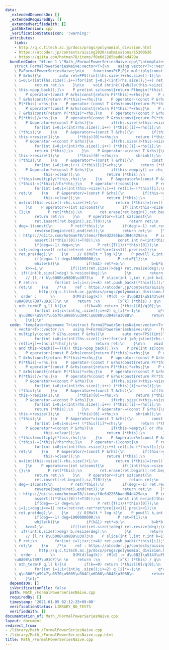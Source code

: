 ```yaml
---
data:
  _extendedDependsOn: []
  _extendedRequiredBy: []
  _extendedVerifiedWith: []
  _pathExtension: cpp
  _verificationStatusIcon: ':warning:'
  attributes:
    links:
    - http://q.c.titech.ac.jp/docs/progs/polynomial_division.html
    - https://atcoder.jp/contests/aising2020/submissions/15300636
    - https://qiita.com/hotman78/items/f0e6d2265badd84d429a
  bundledCode: "#line 1 \"Math_/FormalPowerSeriesNaive.cpp\"\ntemplate<typename T>\n\
    struct FormalPowerSeriesNaive:vector<T>{\n    using vector<T>::vector;\n    using\
    \ P=FormalPowerSeriesNaive;\n\n    function<P(P,P)> multiply(const P &lhs,const\
    \ P &rhs){\n        auto ret=FPS((int)lhs.size()+rhs.size()-1);\n        for(int\
    \ i=0;i<(int)lhs.size();i++)for(int j=0;j<(int)rhs.size();j++) ret[i+j]+=lhs[i]*rhs[j];\n\
    \        return ret;\n    }\n\n    void shrink(){while(this->size() and this->back()==T(0))\
    \ this->pop_back();}\n    P pre(int sz)const{return P(begin(*this),begin(*this)+min((int)this->size(),sz));}\n\
    \    P operator+(const P &rhs)const{return P(*this)+=rhs;}\n    P operator+(const\
    \ T &rhs)const{return P(*this)+=rhs;}\n    P operator-(const P &rhs)const{return\
    \ P(*this)-=rhs;}\n    P operator-(const T &rhs)const{return P(*this)-=rhs;}\n\
    \    P operator*(const P &rhs)const{return P(*this)*=rhs;}\n    P operator*(const\
    \ T &rhs)const{return P(*this)*=rhs;}\n    P operator/(const P &rhs)const{return\
    \ P(*this)/=rhs;}\n    P operator%(const P &rhs)const{return P(*this)%=rhs;}\n\
    \    P &operator+=(const P &rhs){\n        if(rhs.size()>this->size()) this->resize(rhs.size());\n\
    \        for(int i=0;i<(int)rhs.size();i++) (*this)[i]+=rhs[i];\n        return\
    \ (*this);\n    }\n    P &operator+=(const T &rhs){\n        if(this->empty())\
    \ this->resize(1);\n        (*this)[0]+=rhs;\n        return (*this);\n    }\n\
    \    P &operator-=(const P &rhs){\n        if(rhs.size()>this->size()) this->resize(rhs.size());\n\
    \        for(int i=0;i<(int)rhs.size();i++) (*this)[i]-=rhs[i];\n        shrink();\n\
    \        return (*this);\n    }\n    P &operator-=(const T &rhs){\n        if(this->empty())\
    \ this->resize(1);\n        (*this)[0]-=rhs;\n        shrink();\n        return\
    \ (*this);\n    }\n    P &operator*=(const T &rhs){\n        const int n=(int)this->size();\n\
    \        for(int i=0;i<n;i++) (*this)[i]*=rhs;\n        return (*this);\n    }\n\
    \    P &operator*=(const P &rhs){\n        if(this->empty() or rhs.empty()){\n\
    \            this->clear();\n            return (*this);\n        }\n        return\
    \ (*this)=multiply(*this,rhs);\n    }\n    P &operator%=(const P &rhs){return\
    \ (*this)-=(*this)/rhs*rhs;}\n    P operator-()const{\n        P ret(this->size());\n\
    \        for(int i=0;i<(int)this->size();i++) ret[i]=-(*this)[i];\n        return\
    \ ret;\n    }\n    P &operator/=(const P &rhs){\n        if(this->size()<rhs.size()){\n\
    \            this->clear();\n            return (*this);\n        }\n        int\
    \ n=(int)this->size()-rhs.size()+1;\n        return (*this)=(rev().pre(n)*rhs.rev().inv(n));\n\
    \    }\n    P operator>>(int sz)const{\n        if((int)this->size()<=sz) return\
    \ {};\n        P ret(*this);\n        ret.erase(ret.begin(),ret.begin()+sz);\n\
    \        return ret;\n    }\n    P operator<<(int sz)const{\n        P ret(*this);\n\
    \        ret.insert(ret.begin(),sz,T(0));\n        return ret;\n    }\n    P rev(int\
    \ deg=-1)const{\n        P ret(*this);\n        if(deg!=-1) ret.resize(deg,T(0));\n\
    \        reverse(begin(ret),end(ret));\n        return ret;\n    }\n    // ref\
    \ : https://qiita.com/hotman78/items/f0e6d2265badd84d429a\n    P inv(int deg=-1)const{\n\
    \        assert(((*this)[0])!=T(0));\n        const int n=(int)this->size();\n\
    \        if(deg==-1) deg=n;\n        P ret({T(1)/(*this)[0]});\n        for(int\
    \ i=1;i<deg;i<<=1) ret=(ret+ret-ret*ret*pre(i<<1)).pre(i<<1);\n        return\
    \ ret.pre(deg);\n    }\n    // O(Mult * log k)\n    P pow(ll k,int deg=-1){\n\
    \        if(deg==-1) deg=1000000000;\n        P ret=P{1};\n        P b(*this);\n\
    \        while(k){\n            if(k&1) ret*=b;\n            b=b*b;\n        \
    \    k>>=1;\n            if((int)ret.size()>deg) ret.resize(deg);\n          \
    \  if((int)b.size()>deg) b.resize(deg);\n        }\n        return ret;\n    }\n\
    \    // [l,r) k\u500B\u98DB\u3073\n    P slice(int l,int r,int k=1){\n       \
    \ P ret;\n        for(int i=l;i<r;i+=k) ret.push_back((*this)[i]);\n        return\
    \ ret;\n    }\n    /*\n    ref : https://atcoder.jp/contests/aising2020/submissions/15300636\n\
    \          http://q.c.titech.ac.jp/docs/progs/polynomial_division.html\n \n  \
    \  order :      \n        O(M(d)log(k))  (M(d) -> d\u6B21\u5143\uFF0Cmultiply\u306E\
    \u8A08\u7B97\u91CF)\n \n    return :\n        [x^k] (*this) / q\n    */\n    T\
    \ nth_term(P q,ll k){\n        if(k==0) return (*this)[0]/q[0];\n        P p(*this),q_=q;\n\
    \        for(int i=1;i<(int)q_.size();i+=2) q_[i]*=-1;\n        q*=q_;p*=q_;//\
    \ q\u306F\u5947\u6570\u9805\u304C\u6D88\u3048\u308B\n        return p.slice(k%2,p.size(),2).nth_term(q.slice(0,q.size(),2),k/2);\n\
    \    }\n};\n"
  code: "template<typename T>\nstruct FormalPowerSeriesNaive:vector<T>{\n    using\
    \ vector<T>::vector;\n    using P=FormalPowerSeriesNaive;\n\n    function<P(P,P)>\
    \ multiply(const P &lhs,const P &rhs){\n        auto ret=FPS((int)lhs.size()+rhs.size()-1);\n\
    \        for(int i=0;i<(int)lhs.size();i++)for(int j=0;j<(int)rhs.size();j++)\
    \ ret[i+j]+=lhs[i]*rhs[j];\n        return ret;\n    }\n\n    void shrink(){while(this->size()\
    \ and this->back()==T(0)) this->pop_back();}\n    P pre(int sz)const{return P(begin(*this),begin(*this)+min((int)this->size(),sz));}\n\
    \    P operator+(const P &rhs)const{return P(*this)+=rhs;}\n    P operator+(const\
    \ T &rhs)const{return P(*this)+=rhs;}\n    P operator-(const P &rhs)const{return\
    \ P(*this)-=rhs;}\n    P operator-(const T &rhs)const{return P(*this)-=rhs;}\n\
    \    P operator*(const P &rhs)const{return P(*this)*=rhs;}\n    P operator*(const\
    \ T &rhs)const{return P(*this)*=rhs;}\n    P operator/(const P &rhs)const{return\
    \ P(*this)/=rhs;}\n    P operator%(const P &rhs)const{return P(*this)%=rhs;}\n\
    \    P &operator+=(const P &rhs){\n        if(rhs.size()>this->size()) this->resize(rhs.size());\n\
    \        for(int i=0;i<(int)rhs.size();i++) (*this)[i]+=rhs[i];\n        return\
    \ (*this);\n    }\n    P &operator+=(const T &rhs){\n        if(this->empty())\
    \ this->resize(1);\n        (*this)[0]+=rhs;\n        return (*this);\n    }\n\
    \    P &operator-=(const P &rhs){\n        if(rhs.size()>this->size()) this->resize(rhs.size());\n\
    \        for(int i=0;i<(int)rhs.size();i++) (*this)[i]-=rhs[i];\n        shrink();\n\
    \        return (*this);\n    }\n    P &operator-=(const T &rhs){\n        if(this->empty())\
    \ this->resize(1);\n        (*this)[0]-=rhs;\n        shrink();\n        return\
    \ (*this);\n    }\n    P &operator*=(const T &rhs){\n        const int n=(int)this->size();\n\
    \        for(int i=0;i<n;i++) (*this)[i]*=rhs;\n        return (*this);\n    }\n\
    \    P &operator*=(const P &rhs){\n        if(this->empty() or rhs.empty()){\n\
    \            this->clear();\n            return (*this);\n        }\n        return\
    \ (*this)=multiply(*this,rhs);\n    }\n    P &operator%=(const P &rhs){return\
    \ (*this)-=(*this)/rhs*rhs;}\n    P operator-()const{\n        P ret(this->size());\n\
    \        for(int i=0;i<(int)this->size();i++) ret[i]=-(*this)[i];\n        return\
    \ ret;\n    }\n    P &operator/=(const P &rhs){\n        if(this->size()<rhs.size()){\n\
    \            this->clear();\n            return (*this);\n        }\n        int\
    \ n=(int)this->size()-rhs.size()+1;\n        return (*this)=(rev().pre(n)*rhs.rev().inv(n));\n\
    \    }\n    P operator>>(int sz)const{\n        if((int)this->size()<=sz) return\
    \ {};\n        P ret(*this);\n        ret.erase(ret.begin(),ret.begin()+sz);\n\
    \        return ret;\n    }\n    P operator<<(int sz)const{\n        P ret(*this);\n\
    \        ret.insert(ret.begin(),sz,T(0));\n        return ret;\n    }\n    P rev(int\
    \ deg=-1)const{\n        P ret(*this);\n        if(deg!=-1) ret.resize(deg,T(0));\n\
    \        reverse(begin(ret),end(ret));\n        return ret;\n    }\n    // ref\
    \ : https://qiita.com/hotman78/items/f0e6d2265badd84d429a\n    P inv(int deg=-1)const{\n\
    \        assert(((*this)[0])!=T(0));\n        const int n=(int)this->size();\n\
    \        if(deg==-1) deg=n;\n        P ret({T(1)/(*this)[0]});\n        for(int\
    \ i=1;i<deg;i<<=1) ret=(ret+ret-ret*ret*pre(i<<1)).pre(i<<1);\n        return\
    \ ret.pre(deg);\n    }\n    // O(Mult * log k)\n    P pow(ll k,int deg=-1){\n\
    \        if(deg==-1) deg=1000000000;\n        P ret=P{1};\n        P b(*this);\n\
    \        while(k){\n            if(k&1) ret*=b;\n            b=b*b;\n        \
    \    k>>=1;\n            if((int)ret.size()>deg) ret.resize(deg);\n          \
    \  if((int)b.size()>deg) b.resize(deg);\n        }\n        return ret;\n    }\n\
    \    // [l,r) k\u500B\u98DB\u3073\n    P slice(int l,int r,int k=1){\n       \
    \ P ret;\n        for(int i=l;i<r;i+=k) ret.push_back((*this)[i]);\n        return\
    \ ret;\n    }\n    /*\n    ref : https://atcoder.jp/contests/aising2020/submissions/15300636\n\
    \          http://q.c.titech.ac.jp/docs/progs/polynomial_division.html\n \n  \
    \  order :      \n        O(M(d)log(k))  (M(d) -> d\u6B21\u5143\uFF0Cmultiply\u306E\
    \u8A08\u7B97\u91CF)\n \n    return :\n        [x^k] (*this) / q\n    */\n    T\
    \ nth_term(P q,ll k){\n        if(k==0) return (*this)[0]/q[0];\n        P p(*this),q_=q;\n\
    \        for(int i=1;i<(int)q_.size();i+=2) q_[i]*=-1;\n        q*=q_;p*=q_;//\
    \ q\u306F\u5947\u6570\u9805\u304C\u6D88\u3048\u308B\n        return p.slice(k%2,p.size(),2).nth_term(q.slice(0,q.size(),2),k/2);\n\
    \    }\n};"
  dependsOn: []
  isVerificationFile: false
  path: Math_/FormalPowerSeriesNaive.cpp
  requiredBy: []
  timestamp: '2021-01-05 02:12:25+09:00'
  verificationStatus: LIBRARY_NO_TESTS
  verifiedWith: []
documentation_of: Math_/FormalPowerSeriesNaive.cpp
layout: document
redirect_from:
- /library/Math_/FormalPowerSeriesNaive.cpp
- /library/Math_/FormalPowerSeriesNaive.cpp.html
title: Math_/FormalPowerSeriesNaive.cpp
---
```


